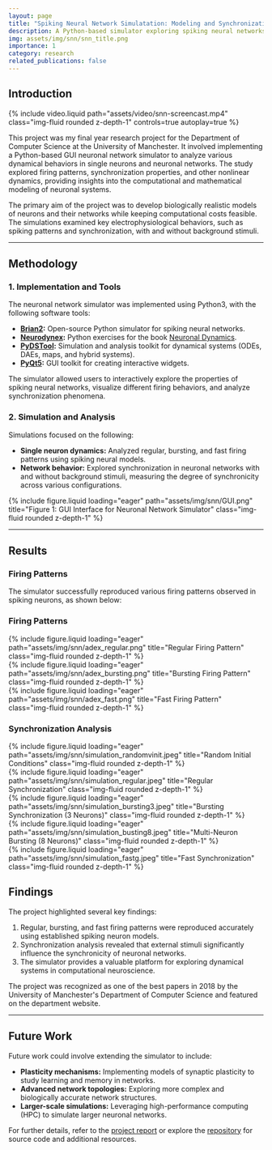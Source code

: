```yaml
---
layout: page
title: "Spiking Neural Network Simulatation: Modeling and Synchronization Analysis"
description: A Python-based simulator exploring spiking neural networks and synchronization properties in neuronal systems.
img: assets/img/snn/snn_title.png
importance: 1
category: research
related_publications: false
---
```


## Introduction

<div class="row mt-3">
    <div class="col-sm mt-3 mt-md-0">
        {% include video.liquid path="assets/video/snn-screencast.mp4" class="img-fluid rounded z-depth-1" controls=true autoplay=true %}
    </div>
</div>

This project was my final year research project for the Department of Computer Science at the University of Manchester. It involved implementing a Python-based GUI neuronal network simulator to analyze various dynamical behaviors in single neurons and neuronal networks. The study explored firing patterns, synchronization properties, and other nonlinear dynamics, providing insights into the computational and mathematical modeling of neuronal systems.

The primary aim of the project was to develop biologically realistic models of neurons and their networks while keeping computational costs feasible. The simulations examined key electrophysiological behaviors, such as spiking patterns and synchronization, with and without background stimuli.

---

## Methodology

### 1. Implementation and Tools

The neuronal network simulator was implemented using Python3, with the following software tools:

- **[Brian2](https://brian2.readthedocs.io/en/stable/):** Open-source Python simulator for spiking neural networks.
- **[Neurodynex](https://github.com/EPFL-LCN/neuronaldynamics-exercises):** Python exercises for the book [Neuronal Dynamics](https://neuronaldynamics.epfl.ch/index.html).
- **[PyDSTool](https://pypi.org/project/PyDSTool/):** Simulation and analysis toolkit for dynamical systems (ODEs, DAEs, maps, and hybrid systems).
- **[PyQt5](https://pypi.org/project/PyQt5/):** GUI toolkit for creating interactive widgets.

The simulator allowed users to interactively explore the properties of spiking neural networks, visualize different firing behaviors, and analyze synchronization phenomena.

### 2. Simulation and Analysis

Simulations focused on the following:

- **Single neuron dynamics:** Analyzed regular, bursting, and fast firing patterns using spiking neural models.
- **Network behavior:** Explored synchronization in neuronal networks with and without background stimuli, measuring the degree of synchronicity across various configurations.

<div class="row">
    <div class="col-sm-10 mt-3 mt-md-0">
        {% include figure.liquid loading="eager" path="assets/img/snn/GUI.png" title="Figure 1: GUI Interface for Neuronal Network Simulator" class="img-fluid rounded z-depth-1" %}
    </div>
</div>

---

## Results

### Firing Patterns

The simulator successfully reproduced various firing patterns observed in spiking neurons, as shown below:

### Firing Patterns

<div class="row">
    <div class="col-sm-4 mt-3 mt-md-0">
        {% include figure.liquid loading="eager" path="assets/img/snn/adex_regular.png" title="Regular Firing Pattern" class="img-fluid rounded z-depth-1" %}
    </div>
    <div class="col-sm-4 mt-3 mt-md-0">
        {% include figure.liquid loading="eager" path="assets/img/snn/adex_bursting.png" title="Bursting Firing Pattern" class="img-fluid rounded z-depth-1" %}
    </div>
    <div class="col-sm-4 mt-3 mt-md-0">
        {% include figure.liquid loading="eager" path="assets/img/snn/adex_fast.png" title="Fast Firing Pattern" class="img-fluid rounded z-depth-1" %}
    </div>
</div>

### Synchronization Analysis

<div class="row">
    <div class="col-sm-4 mt-3 mt-md-0">
        {% include figure.liquid loading="eager" path="assets/img/snn/simulation_randomvinit.jpeg" title="Random Initial Conditions" class="img-fluid rounded z-depth-1" %}
    </div>
    <div class="col-sm-4 mt-3 mt-md-0">
        {% include figure.liquid loading="eager" path="assets/img/snn/simulation_regular.jpeg" title="Regular Synchronization" class="img-fluid rounded z-depth-1" %}
    </div>
    <div class="col-sm-4 mt-3 mt-md-0">
        {% include figure.liquid loading="eager" path="assets/img/snn/simulation_bursting3.jpeg" title="Bursting Synchronization (3 Neurons)" class="img-fluid rounded z-depth-1" %}
    </div>
</div>

<div class="row">
    <div class="col-sm-6 mt-3 mt-md-0">
        {% include figure.liquid loading="eager" path="assets/img/snn/simulation_busting8.jpeg" title="Multi-Neuron Bursting (8 Neurons)" class="img-fluid rounded z-depth-1" %}
    </div>
    <div class="col-sm-6 mt-3 mt-md-0">
        {% include figure.liquid loading="eager" path="assets/img/snn/simulation_fastg.jpeg" title="Fast Synchronization" class="img-fluid rounded z-depth-1" %}
    </div>
</div>

## Findings

The project highlighted several key findings:

1. Regular, bursting, and fast firing patterns were reproduced accurately using established spiking neuron models.
2. Synchronization analysis revealed that external stimuli significantly influence the synchronicity of neuronal networks.
3. The simulator provides a valuable platform for exploring dynamical systems in computational neuroscience.

The project was recognized as one of the best papers in 2018 by the University of Manchester's Department of Computer Science and featured on the department website.

---

## Future Work

Future work could involve extending the simulator to include:

- **Plasticity mechanisms:** Implementing models of synaptic plasticity to study learning and memory in networks.
- **Advanced network topologies:** Exploring more complex and biologically accurate network structures.
- **Larger-scale simulations:** Leveraging high-performance computing (HPC) to simulate larger neuronal networks.

For further details, refer to the [project report](assets/pdf/models-of-neurons-and-neuronal-network.pdf) or explore the [repository](https://github.com/wonkwonlee/neurons-and-neuronal-networks) for source code and additional resources.